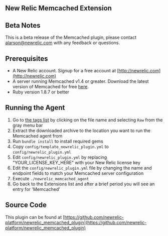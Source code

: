 ## New Relic Memcached Extension

Beta Notes
-------------
This is a beta release of the Memcached plugin, please contact alarson@newrelic.com with any feedback or questions.

Prerequisites
-------------
- A New Relic account. Signup for a free account at [http://newrelic.com](http://newrelic.com)
- A server running Memcached v1.4 or greater. Download the latest version of Memcached for free [here](https://code.google.com/p/memcached/downloads/list).
- Ruby version 1.8.7 or better

Running the Agent
----------------------------------

1. Go to [the tags list](https://github.com/newrelic-platform/newrelic_memcached_plugin/tags) by clicking on the file name and selecting `Raw` from the gray menu bar
1. Extract the downloaded archive to the location you want to run the Memcached agent from
1. Run `bundle install` to install required gems
1. Copy `config/template_newrelic_plugin.yml` to `config/newrelic_plugin.yml`
1. Edit `config/newrelic_plugin.yml` by replacing "YOUR_LICENSE_KEY_HERE" with your New Relic license key
1. Edit the `config/newrelic_plugin.yml` file by changing the name and endpoint fields to match your Memcached server configuration
1. Execute `./newrelic_memcached_agent`
1. Go back to the Extensions list and after a brief period you will see an entry for 'Memcached'

Source Code
-----------

This plugin can be found at [https://github.com/newrelic-platform/newrelic_memcached_plugin](https://github.com/newrelic-platform/newrelic_memcached_plugin)